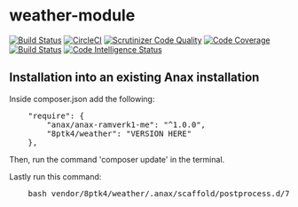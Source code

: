 # weather-module

[![Build Status](https://travis-ci.com/8ptk4/weather-module.svg?branch=master)](https://travis-ci.com/github/8ptk4/weather-module)
[![CircleCI](https://circleci.com/gh/8ptk4/weather-module/tree/master.svg?style=svg)](https://circleci.com/gh/8ptk4/weather-module/tree/master)
[![Scrutinizer Code Quality](https://scrutinizer-ci.com/g/8ptk4/weather-module/badges/quality-score.png?b=master)](https://scrutinizer-ci.com/g/8ptk4/weather-module/?branch=master)
[![Code Coverage](https://scrutinizer-ci.com/g/8ptk4/weather-module/badges/coverage.png?b=master)](https://scrutinizer-ci.com/g/8ptk4/weather-module/?branch=master)
[![Build Status](https://scrutinizer-ci.com/g/8ptk4/weather-module/badges/build.png?b=master)](https://scrutinizer-ci.com/g/8ptk4/weather-module/build-status/master)
[![Code Intelligence Status](https://scrutinizer-ci.com/g/8ptk4/weather-module/badges/code-intelligence.svg?b=master)](https://scrutinizer-ci.com/code-intelligence)

## Installation into an existing Anax installation

Inside composer.json add the following:

<pre>
    "require": {
        "anax/anax-ramverk1-me": "^1.0.0",
        "8ptk4/weather": "VERSION HERE"
    },
</pre>

Then, run the command 'composer update' in the terminal.

Lastly run this command:
<pre>
    bash vendor/8ptk4/weather/.anax/scaffold/postprocess.d/700_weather.bash
</pre>
